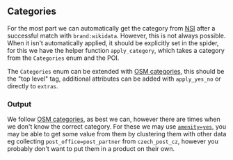 ## Categories

For the most part we can automatically get the category from [NSI](https://nsi.guide/) after a successful match with `brand:wikidata`.
However, this is not always possible.
When it isn't automatically applied, it should be explicitly set in the spider, for this we have the helper function `apply_category`,
which takes a category from the `Categories` enum and the POI.

The `Categories` enum can be extended with [OSM categories](https://wiki.openstreetmap.org/wiki/Map_features), this
should be the "top level" tag, additional attributes can be added with `apply_yes_no` or directly to `extras`.

### Output

We follow [OSM categories](https://wiki.openstreetmap.org/wiki/Map_features), as best we can, however there are times
when we don't know the correct category.
For these we may use [`amenity=yes`](https://wiki.openstreetmap.org/wiki/Tag:amenity%3Dyes), you may be able to get some
value from them by clustering them with other data eg collecting `post_office=post_partner` from `czech_post_cz`,
however you probably don't want to put them in a product on their own.
